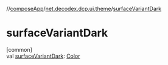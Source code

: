 //[composeApp](../../index.md)/[net.decodex.dcp.ui.theme](index.md)/[surfaceVariantDark](surface-variant-dark.md)

# surfaceVariantDark

[common]\
val [surfaceVariantDark](surface-variant-dark.md): [Color](https://developer.android.com/reference/kotlin/androidx/compose/ui/graphics/Color.html)
